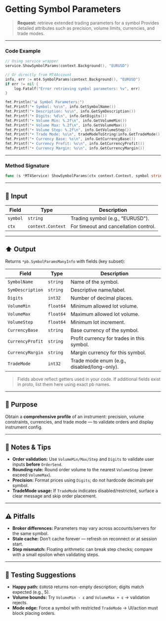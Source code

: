 # Getting Symbol Parameters

> **Request:** retrieve extended trading parameters for a symbol
> Provides detailed attributes such as precision, volume limits, currencies, and trade modes.

---

### Code Example

```go
// Using service wrapper
service.ShowSymbolParams(context.Background(), "EURUSD")

// Or directly from MT4Account
info, err := mt4.SymbolParams(context.Background(), "EURUSD")
if err != nil {
    log.Fatalf("Error retrieving symbol parameters: %v", err)
}

fmt.Println("📊 Symbol Parameters:")
fmt.Printf("• Symbol: %s\n", info.GetSymbolName())
fmt.Printf("• Description: %s\n", info.GetSymDescription())
fmt.Printf("• Digits: %d\n", info.GetDigits())
fmt.Printf("• Volume Min: %.2f\n", info.GetVolumeMin())
fmt.Printf("• Volume Max: %.2f\n", info.GetVolumeMax())
fmt.Printf("• Volume Step: %.2f\n", info.GetVolumeStep())
fmt.Printf("• Trade Mode: %s\n", tradeModeToString(info.GetTradeMode()))
fmt.Printf("• Currency Base: %s\n", info.GetCurrencyBase())
fmt.Printf("• Currency Profit: %s\n", info.GetCurrencyProfit())
fmt.Printf("• Currency Margin: %s\n", info.GetCurrencyMargin())
```

---

### Method Signature

```go
func (s *MT4Service) ShowSymbolParams(ctx context.Context, symbol string) error
```

---

## 🔽 Input

| Field    | Type              | Description                           |
| -------- | ----------------- | ------------------------------------- |
| `symbol` | `string`          | Trading symbol (e.g., "EURUSD").      |
| `ctx`    | `context.Context` | For timeout and cancellation control. |

---

## ⬆️ Output

Returns `*pb.SymbolParamsManyInfo` with fields (key subset):

| Field            | Type      | Description                                 |
| ---------------- | --------- | ------------------------------------------- |
| `SymbolName`     | `string`  | Name of the symbol.                         |
| `SymDescription` | `string`  | Descriptive name/label.                     |
| `Digits`         | `int32`   | Number of decimal places.                   |
| `VolumeMin`      | `float64` | Minimum allowed lot volume.                 |
| `VolumeMax`      | `float64` | Maximum allowed lot volume.                 |
| `VolumeStep`     | `float64` | Minimum lot increment.                      |
| `CurrencyBase`   | `string`  | Base currency of the symbol.                |
| `CurrencyProfit` | `string`  | Profit currency for trades in this symbol.  |
| `CurrencyMargin` | `string`  | Margin currency for this symbol.            |
| `TradeMode`      | `int32`   | Trade mode enum (e.g., disabled/long-only). |

> Fields above reflect getters used in your code. If additional fields exist in proto, list them here using exact pb names.

---

## 🎯 Purpose

Obtain a **comprehensive profile** of an instrument: precision, volume constraints, currencies, and trade mode — to validate orders and display instrument config.

---

## 🧩 Notes & Tips

* **Order validation:** Use `VolumeMin/Max/Step` and `Digits` to validate user inputs **before** `OrderSend`.
* **Rounding rule:** Round order volume to the nearest `VolumeStep` (never exceed `VolumeMax`).
* **Precision:** Format prices using `Digits`; do not hardcode decimals per symbol.
* **TradeMode usage:** If `TradeMode` indicates disabled/restricted, surface a clear message and skip order placement.

---

## ⚠️ Pitfalls

* **Broker differences:** Parameters may vary across accounts/servers for the same symbol.
* **Stale cache:** Don’t cache forever — refresh on reconnect or at session start.
* **Step mismatch:** Floating arithmetic can break step checks; compare with a small epsilon when validating steps.

---

## 🧪 Testing Suggestions

* **Happy path:** `EURUSD` returns non-empty description; digits match expected (e.g., 5).
* **Volume bounds:** Try `VolumeMin - ε` and `VolumeMax + ε` → validation rejects.
* **Mode edge:** Force a symbol with restricted `TradeMode` → UI/action must block placing orders.
